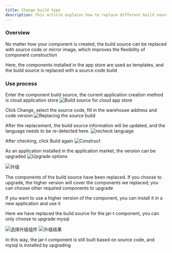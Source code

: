 ```yaml
---
title: Change build type
description: This article explains how to replace different build source types based on Rainbond
---
```


### Overview

No matter how your component is created, the build source can be replaced with source code or mirror image, which improves the flexibility of component construction

Here, the components installed in the app store are used as templates, and the build source is replaced with a source code build

### Use process

Enter the component build source, the current application creation method is cloud application store <img src="https://grstatic.oss-cn-shanghai.aliyuncs.com/docs/5.8/docs/use-manual/component-manage/build-source/build_source_appstore.png" title="Build source for cloud app store" />

Click Change, select the source code, fill in the warehouse address and code version <img src="https://grstatic.oss-cn-shanghai.aliyuncs.com/docs/5.8/docs/use-manual/component-manage/build-source/build_source_code.png" title="Replacing the source build" />

After the replacement, the build source information will be updated, and the language needs to be re-detected here. <img src="https://grstatic.oss-cn-shanghai.aliyuncs.com/docs/5.8/docs/use-manual/component-manage/build-source/check_language.png" title="recheck language" />

After checking, click Build again <img src="https://grstatic.oss-cn-shanghai.aliyuncs.com/docs/5.8/docs/use-manual/component-manage/build-source/deploy.png" title="Construct" />

As an application installed in the application market, the version can be upgraded <img src="https://grstatic.oss-cn-shanghai.aliyuncs.com/docs/5.8/docs/use-manual/component-manage/build-source/upgrade.png" title="Upgrade options" />

<img src="https://grstatic.oss-cn-shanghai.aliyuncs.com/docs/5.8/docs/use-manual/component-manage/build-source/upgrade_service.png" title="升级"/>

The components of the build source have been replaced. If you choose to upgrade, the higher version will cover the components we replaced; you can choose other required components to upgrade

If you want to use a higher version of the component, you can install it in a new application and use it

Here we have replaced the build source for the jar-t component, you can only choose to upgrade mysql

<img src="https://grstatic.oss-cn-shanghai.aliyuncs.com/docs/5.8/docs/use-manual/component-manage/build-source/choose_upgrade_service.png" title="选择升级组件"/>

<img src="https://grstatic.oss-cn-shanghai.aliyuncs.com/docs/5.8/docs/use-manual/component-manage/build-source/upgrade_result.png" title="升级结果"/>

In this way, the jar-t component is still built based on source code, and mysql is installed by upgrading
